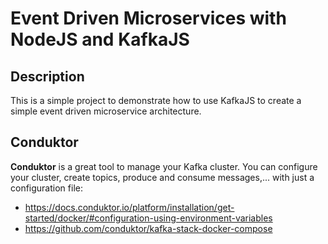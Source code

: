 # Event Driven Microservices with NodeJS and KafkaJS
## Description
This is a simple project to demonstrate how to use KafkaJS to create a simple event driven microservice architecture.

## Conduktor
**Conduktor** is a great tool to manage your Kafka cluster. You can configure your cluster, create topics, produce and consume messages,... 
with just a configuration file: 
- https://docs.conduktor.io/platform/installation/get-started/docker/#configuration-using-environment-variables
- https://github.com/conduktor/kafka-stack-docker-compose